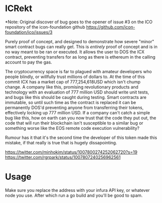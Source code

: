 # ICRekt

*Note: Original discover of bug goes to the opener of issue #3 on the ICO repository of the icon-foundation github  https://github.com/icon-foundation/ico/issues/3


Purely proof of concept, and designed to demonstrate how severe "minor" smart contract bugs can really get. This is *entirely* proof of concept and is in no way meant to be ran or executed. It allows the user to DOS the ICX contract, preventing transfers for as long as there is ethereum in the calling account to pay the gas.

The cryptocurrency space is far to plagued with amateur developers who people blindly, or willfully trust millions of dollars to. At the time of this commit ICX has a market cap of 777,254,618USD which isn't chump change. A company like this, promising revolutionary products and technology with an evaluation of 777 million USD should write unit tests, and bugs like this should be caught during testing. Smart contracts are immutable, so until such time as the contract is replaced it can be permanently DOS'd preventing anyone from transferring their tokens, effectively locking up 777 million USD. If a company can't catch a simple bug like this, how on earth can you now trust that the code they put out, the code that will run their blockchain isn't susceptible to a similar bug or something worse like the EOS remote code execution vulnerability?

Rumour has it that it's the second time the developer of this token made this mistake, if that really is true that is hugely dissapointing.

https://twitter.com/minhokim/status/1007800274252062720?s=19
https://twitter.com/rgrpark/status/1007807240256962561

# Usage

Make sure you replace the address with your infura API key, or whatever node you use. After which run a go build and you'll be good to spam.
